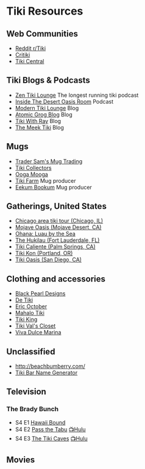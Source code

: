 # Tiki Resources
## Web Communities
* [Reddit r/Tiki](https://www.reddit.com/r/Tiki/)
* [Critiki](https://critiki.com/)
* [Tiki Central](http://www.tikiroom.com/tikicentral/bb/)
## Tiki Blogs & Podcasts
* [Zen Tiki Lounge](https://www.zentikilounge.com/) The longest running tiki podcast
* [Inside The Desert Oasis Room](http://polynesianpop.podomatic.com/) Podcast
* [Modern Tiki Lounge](http://www.moderntikilounge.com/) Blog
* [Atomic Grog Blog](http://www.slammie.com/atomicgrog/blog/) Blog
* [Tiki With Ray](http://http//www.tikiwithray.com/) Blog
* [The Meek Tiki](https://themeektiki.wordpress.com/) Blog
## Mugs
* [Trader Sam's Mug Trading](https://www.facebook.com/groups/1621478511405443/?ref=group_browse)
* [Tiki Collectors](https://www.facebook.com/groups/466693903506659/?ref=group_browse)
* [Ooga Mooga](http://www.ooga-mooga.com/)
* [Tiki Farm](http://www.tikifarm.com/) Mug producer
* [Eekum Bookum](https://www.facebook.com/EekumBookumTikiMugs/) Mug producer
## Gatherings, United States
* [Chicago area tiki tour (Chicago, IL)](http://fraternalorderofmoai.org/events/catt/)
* [Mojave Oasis (Mojave Desert, CA)](http://mojaveoasis.com/)
* [Ohana: Luau by the Sea](http://www.fraternalorderofmoai.org/ohana/)
* [The Hukilau (Fort Lauderdale, FL)](https://www.thehukilau.com/)
* [Tiki Caliente (Palm Springs, CA)](https://www.tiki-caliente.com/)
* [Tiki Kon (Portland, OR)](https://www.tikikon.com/)
* [Tiki Oasis (San Diego, CA)](https://tikioasis.com/)
## Clothing and accessories
* [Black Pearl Designs](https://www.blackpearldesigns.com/)
* [De Tiki](https://www.facebook.com/pages/category/Just-For-Fun/Jimmys-Custom-Tiki-Carving-1486236151673537/)
* [Eric October](http://ericoctober.com/)
* [Mahalo Tiki](http://www.mahalotiki.com/)
* [Tiki King](http://www.tikiking.com/)
* [Tiki Val's Closet](http://www.tikivalscloset.com/)
* [Viva Dulce Marina](https://www.etsy.com/shop/VivaDulceMarina)
## Unclassified
* http://beachbumberry.com/
* [Tiki Bar Name Generator](https://www.hanttula.com/tiki-bar-name-generator/)
## Television
### The Brady Bunch
* S4 E1 [Hawaii Bound](https://www.imdb.com/title/tt0531098/?ref_=ttep_ep1)
* S4 E2 [Pass the Tabu](https://www.imdb.com/title/tt0531119/?ref_=ttep_ep2) [📺Hulu](https://www.hulu.com/watch/d943d718-35ad-464d-bab5-64419db027fa)
* S4 E3 [The Tiki Caves](https://www.imdb.com/title/tt0531151/?ref_=ttep_ep3) [📺Hulu](https://www.hulu.com/watch/07a5a000-5495-43e2-ba93-d653cc8eba84)
## Movies

